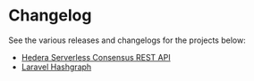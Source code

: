 # Changelog

See the various releases and changelogs for the projects below:

* [Hedera Serverless Consensus REST API](https://github.com/trustenterprises/hedera-serverless-consensus/releases)
* [Laravel Hashgraph](https://github.com/trustenterprises/laravel-hashgraph/blob/master/CHANGELOG.md%29)

